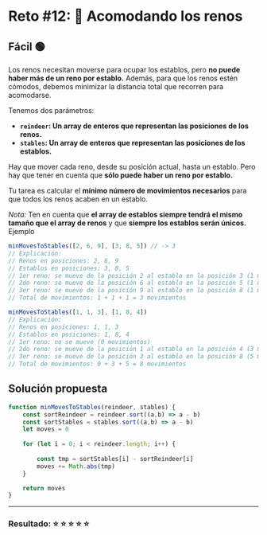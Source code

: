 # Reto #12: 🦌 Acomodando los renos

## Fácil 🟢

Los renos necesitan moverse para ocupar los establos, pero **no puede haber más de un reno por establo.** Además, para que los renos estén cómodos, debemos minimizar la distancia total que recorren para acomodarse.

Tenemos dos parámetros:

- **``reindeer``: Un array de enteros que representan las posiciones de los renos.**
- **``stables``: Un array de enteros que representan las posiciones de los establos.**

Hay que mover cada reno, desde su posición actual, hasta un establo. Pero hay que tener en cuenta que **sólo puede haber un reno por establo.**

Tu tarea es calcular el **mínimo número de movimientos necesarios** para que todos los renos acaben en un establo.

*Nota:* Ten en cuenta que **el array de establos siempre tendrá el mismo tamaño que el array de renos** y que **siempre los establos serán únicos.**
Ejemplo

```javascript
minMovesToStables([2, 6, 9], [3, 8, 5]) // -> 3
// Explicación:
// Renos en posiciones: 2, 6, 9
// Establos en posiciones: 3, 8, 5
// 1er reno: se mueve de la posición 2 al establo en la posición 3 (1 movimiento).
// 2do reno: se mueve de la posición 6 al establo en la posición 5 (1 movimiento)
// 3er reno: se mueve de la posición 9 al establo en la posición 8 (1 movimiento).
// Total de movimientos: 1 + 1 + 1 = 3 movimientos

minMovesToStables([1, 1, 3], [1, 8, 4])
// Explicación:
// Renos en posiciones: 1, 1, 3
// Establos en posiciones: 1, 8, 4
// 1er reno: no se mueve (0 movimientos)
// 2do reno: se mueve de la posición 1 al establo en la posición 4 (3 movimientos)
// 3er reno: se mueve de la posición 3 al establo en la posición 8 (5 movimientos)
// Total de movimientos: 0 + 3 + 5 = 8 movimientos
```

## Solución propuesta

```javascript
function minMovesToStables(reindeer, stables) {
    const sortReindeer = reindeer.sort((a,b) => a - b) 
    const sortStables = stables.sort((a,b) => a - b) 
    let moves = 0
    
    for (let i = 0; i < reindeer.length; i++) {
        
        const tmp = sortStables[i] - sortReindeer[i]
        moves += Math.abs(tmp)
    }

    return moves
}
```

---

### Resultado: ⭐ ⭐ ⭐ ⭐ ⭐
